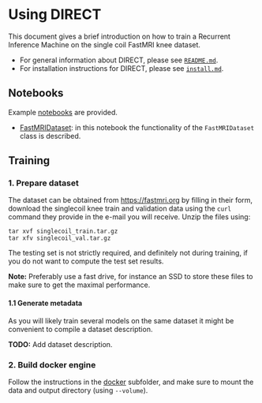# Using DIRECT

This document gives a brief introduction on how to train a Recurrent Inference Machine on the single coil
FastMRI knee dataset.

- For general information about DIRECT, please see [`README.md`](README.md).
- For installation instructions for DIRECT, please see [`install.md`](install.md).

## Notebooks
Example [notebooks](notebooks) are provided.
- [FastMRIDataset](notebooks/FastMRIDataset.ipynb): in this notebook the functionality of the `FastMRIDataset` class is
described.


## Training
### 1. Prepare dataset
The dataset can be obtained from https://fastmri.org by filling in their form, download the singlecoil knee train and validation
 data using the `curl` command they provide in the e-mail you will receive. Unzip the files using:

```shell
tar xvf singlecoil_train.tar.gz
tar xfv singlecoil_val.tar.gz
```
The testing set is not strictly required, and definitely not during training, if you do not want to compute the
test set results.

**Note:** Preferably use a fast drive, for instance an SSD to store these files to make sure  to get the maximal performance.

#### 1.1 Generate metadata
As you will likely train several models on the same dataset it might be convenient to compile a dataset description.

**TODO:** Add dataset description.


### 2. Build docker engine
Follow the instructions in the [docker](docker) subfolder, and make sure to mount the data and output directory
(using `--volume`).

